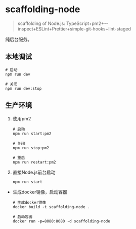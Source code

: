 # scaffolding-node

>scaffolding of Node.js: TypeScript+pm2+--inspect+ESLint+Prettier+simple-git-hooks+lint-staged

纯后台服务。

## 本地调试

```shell
# 启动
npm run dev

# 关闭
npm run dev:stop
```

## 生产环境
1. 使用pm2

    ```shell
    # 启动
    npm run start:pm2

    # 关闭
    npm run stop:pm2

    # 重启
    npm run restart:pm2
    ```
2. 直接Node.js前台启动

    ```shell
    npm run start
    ```

- 生成docker镜像，启动容器

    ```shell
    # 生成docker镜像
    docker build -t scaffolding-node .

    # 启动容器
    docker run -p=8080:8080 -d scaffolding-node
    ```
